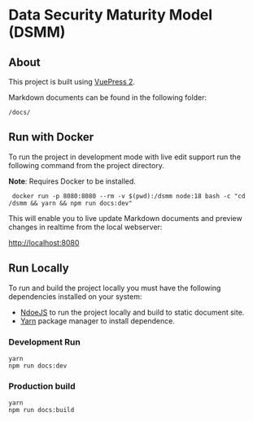 # Data Security Maturity Model (DSMM)


## About

This project is built using [VuePress 2](https://v2.vuepress.vuejs.org/).

Markdown documents can be found in the following folder:

    /docs/

## Run with Docker

To run the project in development mode with live edit support run the following command from the project directory.

**Note**: Requires Docker to be installed.

     docker run -p 8080:8080 --rm -v $(pwd):/dsmm node:18 bash -c "cd /dsmm && yarn && npm run docs:dev"

This will enable you to live update Markdown documents and preview changes in realtime from the local webserver:

[http://localhost:8080](http://localhost:8080)

## Run Locally

To run and build the project locally you must have the following dependencies installed on your system:

- [NdoeJS](https://nodejs.org/en/) to run the project locally and build to static document site. 
- [Yarn](https://yarnpkg.com/getting-started/install) package manager to install dependence.

### Development Run

    yarn
    npm run docs:dev

### Production build

    yarn
    npm run docs:build
